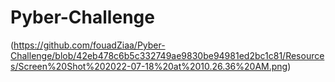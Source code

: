 # Pyber-Challenge





(https://github.com/fouadZiaa/Pyber-Challenge/blob/42eb478c6b5c332749ae9830be94981ed2bc1c81/Resources/Screen%20Shot%202022-07-18%20at%2010.26.36%20AM.png)
